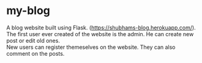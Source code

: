 # my-blog
A blog website built using Flask. (https://shubhams-blog.herokuapp.com/).  
The first user ever created of the website is the admin. He can create new post or edit old ones.  
New users can register themeselves on the website. They can also comment on the posts.

